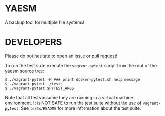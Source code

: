 # YAESM

A backup tool for multiple file systems!

# DEVELOPERS

Please do not hesitate to open an [issue](https://github.com/Vultimate1/yaesm/issues/new) or [pull request](https://github.com/Vultimate1/yaesm/pulls)!

To run the test suite execute the `vagrant-pytest` script from the root of the yaesm source tree:

```
$ ./vagrant-pytest -H ### print docker-pytest.sh help message
$ ./vagrant-pytest ./tests
$ ./vagrant-pytest $PYTEST_ARGS
```

Note that all tests assume they are running in a virtual machine environment. It is NOT SAFE to run the test suite without the use of `vagrant-pytest`. See `tests/README` for more information about the test suite.
